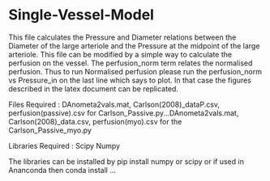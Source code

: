# Single-Vessel-Model

This file calculates the Pressure and Diameter relations between the Diameter of the large arteriole and the Pressure at the midpoint of the large arteriole. This file can be modified by a simple way to calculate the perfusion on the vessel. The perfusion_norm term relates the normalised perfusion. Thus to run Normalised perfusion please run the perfusion_norm vs Pressure_in on the last line which says to plot. In that case the figures described in the latex document can be replicated. 

Files Required : DAnometa2vals.mat, Carlson(2008)_dataP.csv, perfusion(passive).csv for Carlson_Passive.py...DAnometa2vals.mat, Carlson(2008)_data.csv, perfusion(myo).csv for the Carlson_Passive_myo.py

Libraries Required : Scipy Numpy 

The libraries can be installed by pip install numpy or scipy or if used in Ananconda then conda install ... 
